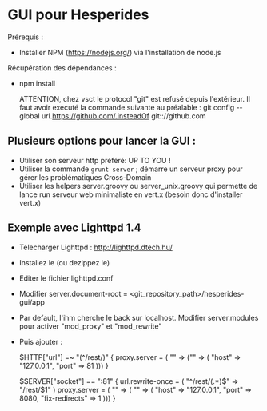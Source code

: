 GUI pour Hesperides
===================

Prérequis :
* Installer NPM (https://nodejs.org/) via l'installation de node.js

Récupération des dépendances :
* npm install 


	ATTENTION, chez vsct le protocol "git" est refusé depuis l'extérieur.
	Il faut avoir executé la commande suivante au préalable :
	git config --global url.https://github.com/.insteadOf git:://github.com

Plusieurs options pour lancer la GUI :
--------------------------------------

* Utiliser son serveur http préféré: UP TO YOU !
* Utiliser la commande `grunt server` ; démarre un serveur proxy pour gérer les problématiques Cross-Domain
* Utiliser les helpers server.groovy ou server_unix.groovy qui permette de lance run serveur web minimaliste en vert.x (besoin donc d'installer vert.x)

Exemple avec Lighttpd 1.4
-------------------------
* Telecharger Lighttpd : http://lighttpd.dtech.hu/
* Installez le (ou dezippez le)
* Editer le fichier lighttpd.conf
* Modifier server.document-root = <git_repository_path>/hesperides-gui/app
* Par default, l'ihm cherche le back sur localhost. Modifier server.modules pour activer "mod_proxy" et "mod_rewrite"
* Puis ajouter :

    $HTTP["url"] =~ "(^/rest/)" {
      proxy.server  = ( "" => ("" => ( "host" => "127.0.0.1", "port" => 81 )))
    }

    $SERVER["socket"] == ":81" {
      url.rewrite-once = ( "^/rest/(.*)$" => "/rest/$1" )
      proxy.server  = ( "" => ( "" => ( "host" => "127.0.0.1", "port" => 8080, "fix-redirects" => 1 )))
    }